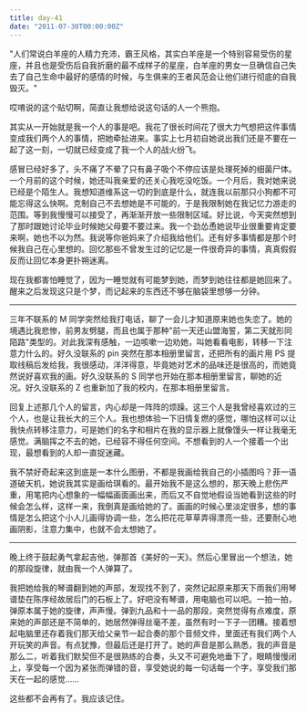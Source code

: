 ```yaml
---
title: day-41
date: "2011-07-30T00:00:00Z"
---
```


"人们常说白羊座的人精力充沛，霸王风格，其实白羊座是一个特别容易受伤的星座，并且也是受伤后自我折磨的最不成样子的星座，白羊座的男女一旦确信自己失去了自己生命中最好的感情的时候，与生俱来的王者风范会让他们进行彻底的自我毁灭。"

哎唷说的这个贴切啊，简直让我想给说这句话的人一个熊抱。

其实从一开始就是我一个人的事是吧。我花了很长时间花了很大力气想把这件事情变成我们两个人的事情，把她牵扯进来。事实上七月初自她说出我们还是不要在一起了这一刻，一切就已经变成了我一个人的战火纷飞。

感冒已经好多了，头不痛了不晕了只有鼻子吸个不停应该是处理死掉的细菌尸体。一个月前的这个时候，她还叫我亲爱的还关心我吃没吃饭。一个月后，我对她来说已经是个陌生人。我想知道维系这一切的到底是什么，就连我以前那只小狗都不可能忘得这么快啊。克制自己不去想她是不可能的，于是我限制她在我记忆力游走的范围。等到我慢慢可以接受了，再渐渐开放一些限制区域。好比说，今天突然想到了那时跟她讨论毕业时候她父母要不要过来。我一个劲怂恿她说毕业很重要肯定要来啊，她也不以为然。我说等你爸妈来了介绍我给他们。还有好多事情都是那个时候我自己在心里想的。回忆那些不曾发生过的记忆是一件很奇异的事情，真真假假反而让回忆本身更扑朔迷离。

现在我都害怕睡觉了，因为一睡觉就有可能梦到她，而梦到她往往都是她回来了。醒来之后发现这只是个梦，而记起来的东西还不够在脑袋里想够一分钟。

---

三年不联系的 M 同学突然给我打电话，聊了一会儿才知道原来她也失恋了。她的境遇比我悲惨，前男友劈腿，而且也属于那种"前一天还山盟海誓，第二天就形同陌路"类型的。对此我深有感触，一边咳嗽一边劝她，叫她看看电影，转移一下注意力什么的。好久没联系的 pin 突然在那本相册里留言，还把所有的画片用 PS 提取线稿后发给我，我很感动，洋洋得意，毕竟她对艺术的品味还是很高的，而她竟然说好喜欢我的画。好久没联系的 S 同学也开始在那本相册里留言，聊她的近况。好久没联系的 Z 也重新加了我的校内，在那本相册里留言。

回复上述那几个人的留言，内心却是一阵阵的烦躁。这三个人是我曾经喜欢过的三个人，也是让我长大的三个人。我也想体验一下旧情复燃的感觉，哪怕这样可以让我快点转移注意力，可是她们的名字和相片在我的显示器上就像馒头一样让我毫无感觉。满脑挥之不去的她，已经容不得任何空间。不想看到的人一个接着一个出现，最想看到的人却一直捉迷藏。

我不禁好奇起来这到底是一本什么图册，不都是我画给我自己的小插图吗？菲一语道破天机，她说我其实是画给琪看的。最开始我不是这么想的，那天晚上悲伤严重，用笔把内心想象的一幅幅画面画出来，而后又不自觉地假设当她看到这些的时候会怎么样，这样一来，我倒真是画给她的了。画画的时候心里淡定很多，想的事情是怎么把这个小人儿画得协调一些，怎么把花花草草弄得漂亮一些，还要耐心地画阴影，注意力集中，也就不会太想她了。

---

晚上终于鼓起勇气拿起吉他，弹那首《美好的一天》。然后心里冒出一个想法，她的那段旋律，就由我一个人弹算了。

我把她给我的琴谱翻到她的声部，发现找不到了，突然记起原来那天下雨我们用琴谱垫在陈序经故居后门的石板上了。好吧没有琴谱，用电脑也可以吧。一拍一拍，弹原本属于她的旋律，声声慢。弹到九品和十一品的那段，突然觉得有点难度，原来她的声部还是不简单的，她居然弹得丝毫不差，虽然有时一下子一团糟。接着想起电脑里还存着我们那天给父亲节一起合奏的那个音频文件，里面还有我们两个人开玩笑的声音。有点犹豫，但最后还是打开了。她的声音是那么熟悉，我的声音是那么二，听着我们默契但不是很熟练的合奏，头又不可避免地垂下了，眼睛慢慢闭上，享受每一个因为紧张而弹错的音，享受她说的每一句话每一个字，享受我们那天在一起的感觉……

这些都不会再有了。我应该记住。
